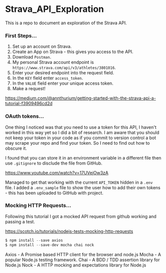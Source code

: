 # Strava_API_Exploration

This is a repo to document an exploration of the Strava API.

### First Steps...

1. Set up an account on Strava.
2. Create an App on Strava - this gives you access to the API.
3. Download `Postman`.
4. My personal Strava account endpoint is `https://www.strava.com/api/v3/athletes/3801016`.
5. Enter your desired endpoint into the request field.
6. In the `KEY` field enter `access_token`.
7. In the `VALUE` field enter your unique access token.
8. Make a request!

https://medium.com/@annthurium/getting-started-with-the-strava-api-a-tutorial-f3909496cd2d

### OAuth tokens...

One thing I noticed was that you need to use a token for this API, I haven't worked in this way yet so I did a bit of research. I am aware that you should not keep your token in your code as if you commit to version control a bot may scrape your repo and find your token. So I need to find out how to obscure it.

I found that you can store it in an environment variable in a different file then use `.gitignore` to disclude the file from GitHub.

https://www.youtube.com/watch?v=17UVejOw3zA

Managed to get that working with the current `API_TOKEN` hidden in a `.env` file. I added a `.env_sample` file to show the user how to add their own tokens - this has been uploaded to GitHub with project.

### Mocking HTTP Requests...

Following this tutorial I got a mocked API request from github working and passing a test.

https://scotch.io/tutorials/nodejs-tests-mocking-http-requests

```js
$ npm install --save axios
$ npm install --save-dev mocha chai nock
```

Axios - A Promise based HTTP client for the browser and node.js
Mocha - A popular Node.js testing framework.
Chai - A BDD / TDD assertion library for Node.js
Nock - A HTTP mocking and expectations library for Node.js
